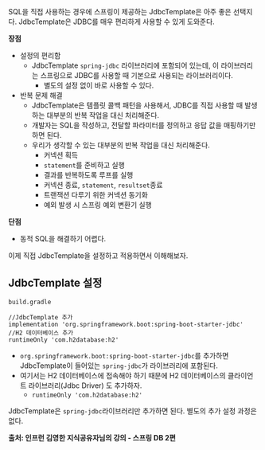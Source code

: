 SQL을 직접 사용하는 경우에 스프링이 제공하는 JdbcTemplate은 아주 좋은 선택지다. JdbcTemplate은 JDBC를 매우 편리하게 사용할 수 있게 도와준다.

**장점**
- 설정의 편리함
	- JdbcTemplate `spring-jdbc` 라이브러리에 포함되어 있는데, 이 라이브러리는 스프링으로 JDBC를 사용할 때 기본으로 사용되는 라이브러리이다.
		- 별도의 설정 없이 바로 사용할 수 있다.
- 반복 문제 해결
	- JdbcTemplate은 템플릿 콜백 패턴을 사용해서, JDBC를 직접 사용할 때 발생하는 대부분의 반복 작업을 대신 처리해준다.
	- 개발자는  SQL을 작성하고, 전달할 파라미터를 정의하고 응답 값을 매핑하기만 하면 된다.
	- 우리가 생각할 수 있는 대부분의 반복 작업을 대신 처리해준다.
		- 커넥션 획득
		- `statement`를 준비하고 실행
		- 결과를 반복하도록 루프를 실행
		- 커넥션 종료, `statement`, `resultset`종료
		- 트랜잭션 다루기 위한 커넥션 동기화
		- 예외 발생 시 스프링 예외 변환기 실행

**단점**
- 동적 SQL을 해결하기 어렵다.

이제 직접 JdbcTemplate을 설정하고 적용하면서 이해해보자.

## JdbcTemplate 설정
`build.gradle`

```
//JdbcTemplate 추가  
implementation 'org.springframework.boot:spring-boot-starter-jdbc'  
//H2 데이터베이스 추가  
runtimeOnly 'com.h2database:h2'
```
- `org.springframework.boot:spring-boot-starter-jdbc`를 추가하면 JdbcTemplate이 들어있는 `spring-jdbc`가 라이브러리에 포함된다.
- 여기서는 H2 데이터베이스에 접속해야 하기 때문에 H2 데이터베이스의 클라이언트 라이브러리(Jdbc Driver) 도 추가하자.
	- `runtimeOnly 'com.h2database:h2'`

JdbcTemplate은 `spring-jdbc`라이브러리만 추가하면 된다. 별도의 추가 설정 과정은 없다.

__출처: 인프런 김영한 지식공유자님의 강의 - 스프링 DB 2편__